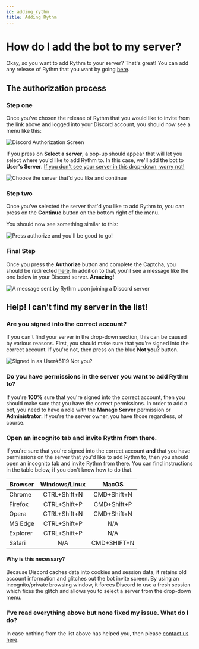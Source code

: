 ```yaml
---
id: adding_rythm
title: Adding Rythm
---
```


# How do I add the bot to my server?

Okay, so you want to add Rythm to your server? That's great! You can add any release of Rythm that you want by going [here](https://rythmbot.co/releases). 

## The authorization process

### Step one

Once you've chosen the release of Rythm that you would like to invite from the link above and logged into your Discord account, you should now see a menu like this:

![Discord Authorization Screen](/img/docs/add/discord-oauth2-1.png)

If you press on **Select a server**, a pop-up should appear that will let you select where you'd like to add Rythm to. In this case, we'll add the bot to **User's Server**. [If you don't see your server in this drop-down, worry not!](#help-i-cant-find-my-server-in-the-list)

![Choose the server that'd you like and continue](/img/docs/add/discord-oauth2-2.png)

### Step two

Once you've selected the server that'd you like to add Rythm to, you can press on the **Continue** button on the bottom right of the menu.

You should now see something similar to this:

![Press authorize and you'll be good to go!](/img/docs/add/discord-oauth2-3.png)

### Final Step

Once you press the **Authorize** button and complete the Captcha, you should be redirected [here](https://rythmbot.co/thanks). In addition to that, you'll see a message like the one below in your Discord server. **Amazing!**

![A message sent by Rythm upon joining a Discord server](/img/docs/add/thank-you-message.png)

## Help! I can't find my server in the list!

### Are you signed into the correct account?

If you can't find your server in the drop-down section, this can be caused by various reasons. First, you should make sure that you're signed into the correct account. If you're not, then press on the blue **Not you?** button.

![Signed in as User#5119 Not you?](/img/docs/add/signed-in-as-example.png)

### Do you have permissions in the server you want to add Rythm to?

If you're **100%** sure that you're signed into the correct account, then you should make sure that you have the correct permissions. In order to add a bot, you need to have a role with the **Manage Server** permission or **Administrator**. If you're the server owner, you have those regardless, of course.

### Open an incognito tab and invite Rythm from there.

If you're sure that you're signed into the correct account **and** that you have permissions on the server that you'd like to add Rythm to, then you should open an incognito tab and invite Rythm from there. You can find instructions in the table below, if you don't know how to do that.

| Browser  | Windows/Linux |    MacOS    |
|----------|:-------------:|:-----------:|
| Chrome   |  CTRL+Shift+N | CMD+Shift+N |
| Firefox  |  CTRL+Shift+P | CMD+Shift+P |
| Opera    |  CTRL+Shift+N | CMD+Shift+N |
| MS Edge  |  CTRL+Shift+P |     N/A     |
| Explorer |  CTRL+Shift+P |     N/A     |
| Safari   |      N/A      | CMD+SHIFT+N |

#### Why is this necessary?

Because Discord caches data into cookies and session data, it retains old account information and glitches out the bot invite screen. By using an incognito/private browsing window, it forces Discord to use a fresh session which fixes the glitch and allows you to select a server from the drop-down menu.

### I've read everything above but none fixed my issue. What do I do?

In case nothing from the list above has helped you, then please [contact us here](https://rythmbot.co/contact).